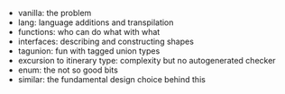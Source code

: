 - vanilla: the problem
- lang: language additions and transpilation
- functions: who can do what with what
- interfaces: describing and constructing shapes
- tagunion: fun with tagged union types
- excursion to itinerary type: complexity but no autogenerated checker
- enum: the not so good bits
- similar: the fundamental design choice behind this